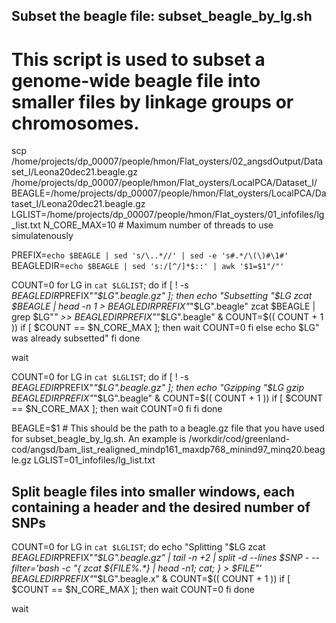 ## Subset the beagle file: subset_beagle_by_lg.sh
# This script is used to subset a genome-wide beagle file into smaller files by linkage groups or chromosomes. 
scp /home/projects/dp_00007/people/hmon/Flat_oysters/02_angsdOutput/Dataset_I/Leona20dec21.beagle.gz /home/projects/dp_00007/people/hmon/Flat_oysters/LocalPCA/Dataset_I/
BEAGLE=/home/projects/dp_00007/people/hmon/Flat_oysters/LocalPCA/Dataset_I/Leona20dec21.beagle.gz
LGLIST=/home/projects/dp_00007/people/hmon/Flat_oysters/01_infofiles/lg_list.txt
N_CORE_MAX=10 # Maximum number of threads to use simulatenously

PREFIX=`echo $BEAGLE | sed 's/\..*//' | sed -e 's#.*/\(\)#\1#'`
BEAGLEDIR=`echo $BEAGLE | sed 's:/[^/]*$::' | awk '$1=$1"/"'`

COUNT=0
for LG in `cat $LGLIST`; do
	if [ ! -s $BEAGLEDIR$PREFIX"_"$LG".beagle.gz" ]; then
		echo "Subsetting "$LG
		zcat $BEAGLE | head -n 1 > $BEAGLEDIR$PREFIX"_"$LG".beagle"
		zcat $BEAGLE | grep $LG"_" >> $BEAGLEDIR$PREFIX"_"$LG".beagle" &
		COUNT=$(( COUNT + 1 ))
		if [ $COUNT == $N_CORE_MAX ]; then
		  wait
		  COUNT=0
		fi
	else
		echo $LG" was already subsetted"
	fi
done

wait 

COUNT=0
for LG in `cat $LGLIST`; do
	if [ ! -s $BEAGLEDIR$PREFIX"_"$LG".beagle.gz" ]; then
		echo "Gzipping "$LG
		gzip $BEAGLEDIR$PREFIX"_"$LG".beagle" &
		COUNT=$(( COUNT + 1 ))
		if [ $COUNT == $N_CORE_MAX ]; then
		  wait
		  COUNT=0
		fi
	fi
done




BEAGLE=$1 # This should be the path to a beagle.gz file that you have used for subset_beagle_by_lg.sh. An example is /workdir/cod/greenland-cod/angsd/bam_list_realigned_mindp161_maxdp768_minind97_minq20.beagle.gz
LGLIST=01_infofiles/lg_list.txt



## Split beagle files into smaller windows, each containing a header and the desired number of SNPs
COUNT=0
for LG in `cat $LGLIST`; do
	echo "Splitting "$LG
	zcat $BEAGLEDIR$PREFIX"_"$LG".beagle.gz" | tail -n +2 | split -d --lines $SNP - --filter='bash -c "{ zcat ${FILE%.*} | head -n1; cat; } > $FILE"' $BEAGLEDIR$PREFIX"_"$LG".beagle.x" &
	COUNT=$(( COUNT + 1 ))
  if [ $COUNT == $N_CORE_MAX ]; then
	  wait
	  COUNT=0
	fi
done

wait